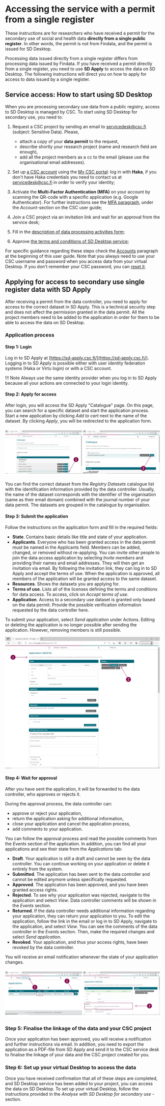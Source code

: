 # Accessing the service with a permit from a single register

These instructions are for researchers who have received a permit for the secondary use of social and health data **directly from a single public register**. In other words, the permit is not from Findata, and the permit is issued for SD Desktop.

Processing data issued directly from a single register differs from processing data issued by Findata. If you have received a permit directly from a single register, you need to use **SD Apply** to access the data on SD Desktop. The following instructions will direct you on how to apply for access to data issued by a single register.

## Service access: How to start using SD Desktop

When you are processing secondary use data from a public registry, access to SD Desktop is managed by CSC. To start using SD Desktop for secondary use, you need to:

1. Request a CSC project by sending an email to servicedesk@csc.fi (subject: Sensitive Data). Please,

   * attach a copy of your **data permit** to the request,
   * describe shortly your research project (name and research field are enough),
   * add all the project members as a cc to the email (please use the organisational email addresses).

2. Set up [a CSC account](../../accounts/how-to-create-new-user-account.md) using the [My CSC portal](https://my.csc.fi/): log in with **Haka**, if you don't have Haka credentials you need to contact us at servicedesk@csc.fi in order to verify your identity;
3. Activate the **Multi-Factor Authentication (MFA)** on your account by scanning the QR-code with a specific application (e.g. Google Authenticator). For further instructions see the [MFA paragraph](../../accounts/mfa.md), under the *Account*-section on the CSC user guide;
4. Join a CSC project via an invitation link and wait for an approval from the service desk;
5. Fill in the [description of data processing activities form](../../accounts/when-your-project-handles-personal-data.md);
6. Approve [the terms and conditions of SD Desktop service](../../accounts/how-to-add-service-access-for-project.md#member);

For specific guidance regarding these steps check the [Accounts](../../accounts/index.md) paragraph at the beginning of this user guide. Note that you always need to use your CSC username and password when you access data from your virtual Desktop. If you don't remember your CSC password, you can [reset it](./accounts/how-to-change-password/).

## Applying for access to secondary use single register data with SD Apply

After receiving a permit from the data controller, you need to apply for access to the correct dataset in SD Apply. This is a technical security step and does not affect the permission granted in the data permit. All the project members need to be added to the application in order for them to be able to access the data on SD Desktop.

### Application process

#### Step 1: Login
Log in to SD Apply at [https://sd-apply.csc.fi/](https://sd-apply.csc.fi/). Logging in to SD Apply is possible either with user identity federation systems (Haka or Virtu login) or with a CSC account.

!!! Note
    Always use the same identity provider when you log in to SD Apply because all your actions are connected to your login identity.

#### Step 2: Apply for access
After login, you will access the SD Apply "Catalogue" page. On this page, you can search for a specific dataset and start the application process. Start a new application by clicking *Add to cart* next to the name of the dataset. By clicking *Apply*, you will be redirected to the application form.

[![SD Apply "Catalogue" page](images/apply/apply_catalogue.png)](images/apply/apply_catalogue.png)

You can find the correct dataset from the *Registry Datasets* catalogue list with the identification information provided by the data controller. Usually, the name of the dataset corresponds with the identifier of the organisation (same as their email domain) combined with the journal number of your data permit. The datasets are grouped in the catalogue by organisation.

#### Step 3: Submit the application
Follow the instructions on the application form and fill in the required fields:

 * **State**. Contains basic details like title and state of your application.
 * **Applicants**. Everyone who has been granted access in the data permit must be named in the Applicants field. Members can be added, changed, or removed without re-applying. You can invite other people to join the data access application by selecting *Invite members* and providing their names and email addresses. They will then get an invitation via email. By following the invitation link, they can log in to SD Apply and accept the terms of use. When the application is approved, all members of the application will be granted access to the same dataset.
 * **Resources**. Shows the datasets you are applying for.
 * **Terms of use**. Lists all of the licenses defining the terms and conditions for data access. To access, click on *Accept terms of use.*
 * **Application**. Access to a secondary use dataset is granted only based on the data permit. Provide the possible verification information requested by the data controller here.

To submit your application, select *Send application* under Actions. Editing or deleting the application is no longer possible after sending the application. However, removing members is still possible.

[![SD Apply application form](images/apply/apply_application.png)](images/apply/apply_application.png)

#### Step 4: Wait for approval
After you have sent the application, it will be forwarded to the data controller, who approves or rejects it.

During the approval process, the data controller can:

* approve or reject your application,
* return the application asking for additional information,
* close your application and cancel the application process,
* add comments to your application.

You can follow the approval process and read the possible comments from the *Events* section of the application. In addition, you can find all your applications and see their state from the *Applications* tab:

* **Draft**. Your application is still a draft and cannot be seen by the data controller. You can continue working on your application or delete it entirely from the system.
* **Submitted**. The application has been sent to the data controller and cannot be edited anymore unless specifically requested.
* **Approved**. The application has been approved, and you have been granted access rights.
* **Rejected**. To see why your application was rejected, navigate to the application and select *View*. Data controller comments will be shown in the *Events* section.
* **Returned**. If the data controller needs additional information regarding your application, they can return your application to you. To edit the application, follow the link in the email or log in to SD Apply, navigate to the application, and select *View*. You can see the comments of the data controller in the *Events* section. Then, make the required changes and select *Send application*.
* **Revoked**. Your application, and thus your access rights, have been revoked by the data controller.

You will receive an email notification whenever the state of your application changes.

[![SD Apply "Applications" tab](images/apply/apply_state.png)](images/apply/apply_state.png)

### Step 5: Finalise the linkage of the data and your CSC project
Once your application has been approved, you will receive a notification and further instructions via email. In addition, you need to export the application as a PDF-file from SD Apply and send it to the CSC service desk to finalise the linkage of your data and the CSC project created for you.

### Step 6: Set up your virtual Desktop to access the data
Once you have received confirmation that all of these steps are completed, and SD Desktop service has been added to your project, you can access the data on SD Desktop. To set up your virtual Desktop, follow the instructions provided in the *Analyse with SD Desktop for secondary use* -section.
